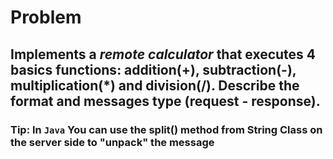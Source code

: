 # Problem
## Implements a _remote calculator_ that executes 4 basics functions: addition(+), subtraction(-), multiplication(*) and division(/). Describe the format and messages type (request - response).

### Tip: In `Java` You can use the split() method from String Class on the server side to "unpack" the message